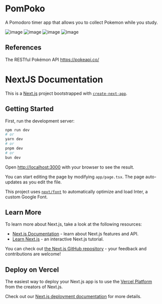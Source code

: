 # PomPoko

A Pomodoro timer app that allows you to collect Pokemon while you study. 

![image](https://github.com/user-attachments/assets/343904f2-667c-4585-8173-dcdc69928a22)
![image](https://github.com/user-attachments/assets/837e0e5e-8f79-4459-95f8-0b9d6eda5854)
![image](https://github.com/user-attachments/assets/09135ffd-3dc2-4fe3-ab03-daf25d3e5d52)
![image](https://github.com/user-attachments/assets/7cbc7e06-8ac6-461b-aa2c-4d3dc66f71ac)

## References

The RESTful Pokémon API https://pokeapi.co/

# NextJS Documentation

This is a [Next.js](https://nextjs.org/) project bootstrapped with [`create-next-app`](https://github.com/vercel/next.js/tree/canary/packages/create-next-app).

## Getting Started

First, run the development server:

```bash
npm run dev
# or
yarn dev
# or
pnpm dev
# or
bun dev
```

Open [http://localhost:3000](http://localhost:3000) with your browser to see the result.

You can start editing the page by modifying `app/page.tsx`. The page auto-updates as you edit the file.

This project uses [`next/font`](https://nextjs.org/docs/basic-features/font-optimization) to automatically optimize and load Inter, a custom Google Font.

## Learn More

To learn more about Next.js, take a look at the following resources:

- [Next.js Documentation](https://nextjs.org/docs) - learn about Next.js features and API.
- [Learn Next.js](https://nextjs.org/learn) - an interactive Next.js tutorial.

You can check out [the Next.js GitHub repository](https://github.com/vercel/next.js/) - your feedback and contributions are welcome!

## Deploy on Vercel

The easiest way to deploy your Next.js app is to use the [Vercel Platform](https://vercel.com/new?utm_medium=default-template&filter=next.js&utm_source=create-next-app&utm_campaign=create-next-app-readme) from the creators of Next.js.

Check out our [Next.js deployment documentation](https://nextjs.org/docs/deployment) for more details.
